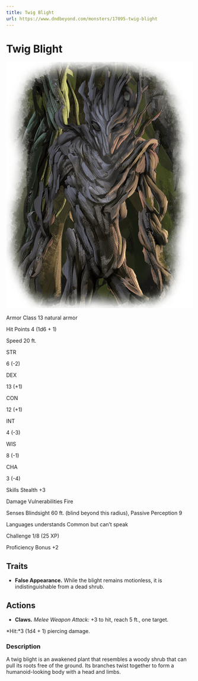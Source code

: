 ```yaml
---
title: Twig Blight
url: https://www.dndbeyond.com/monsters/17095-twig-blight
---
```


# Twig Blight

![Twig Blight](twig-blight.png)

Armor Class
13
natural armor

Hit Points
4
(1d6 + 1)

Speed
20 ft.

STR

6
(-2)

DEX

13
(+1)

CON

12
(+1)

INT

4
(-3)

WIS

8
(-1)

CHA

3
(-4)

Skills
Stealth +3

Damage Vulnerabilities
Fire

Senses
Blindsight 60 ft. (blind beyond this radius), Passive Perception 9

Languages
understands Common but can’t speak

Challenge
1/8 (25 XP)

Proficiency Bonus
+2

## Traits

* **False Appearance.** While the blight remains motionless, it is indistinguishable from a dead shrub.

## Actions

* **Claws.** *Melee Weapon Attack:* +3 to hit, reach 5 ft., one target.

*Hit:*3 (1d4 + 1) piercing damage.

### Description

A twig blight is an awakened plant that resembles a woody shrub that can pull its roots free of the ground. Its branches twist together to form a humanoid-looking body with a head and limbs.